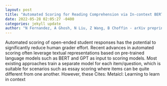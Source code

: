 ```yaml
--- 
layout: post 
title: "Automated Scoring for Reading Comprehension via In-context BERT Tuning" 
date: 2022-05-28 02:05:27 -0400 
categories: jekyll update 
author: "N Fernandez, A Ghosh, N Liu, Z Wang, B Choffin - arXiv preprint arXiv , 2022" 
--- 
```

Automated scoring of open-ended student responses has the potential to significantly reduce human grader effort. Recent advances in automated scoring often leverage textual representations based on pre-trained language models such as BERT and GPT as input to scoring models. Most existing approaches train a separate model for each item/question, which is suitable for scenarios such as essay scoring where items can be quite different from one another. However, these Cites: Metaicl: Learning to learn in context